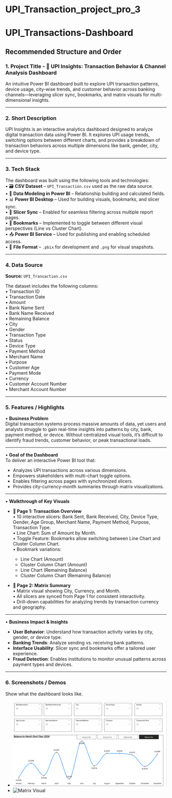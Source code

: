 # UPI_Transaction_project_pro_3

# UPI_Transactions-Dashboard

## Recommended Structure and Order

### 1. Project Title - 💸 **UPI Insights: Transaction Behavior & Channel Analysis Dashboard**  
An intuitive Power BI dashboard built to explore UPI transaction patterns, device usage, city-wise trends, and customer behavior across banking channels—leveraging slicer sync, bookmarks, and matrix visuals for multi-dimensional insights.

---

### 2. Short Description  
UPI Insights is an interactive analytics dashboard designed to analyze digital transaction data using Power BI. It explores UPI usage trends, switching options between different charts, and provides a breakdown of transaction behaviors across multiple dimensions like bank, gender, city, and device type.

---

### 3. Tech Stack  
The dashboard was built using the following tools and technologies:<br>
• 🗃️ **CSV Dataset** – `UPI_Transaction.csv` used as the raw data source.<br>
• 🧱 **Data Modeling in Power BI** – Relationship building and calculated fields.<br>
• 📊 **Power BI Desktop** – Used for building visuals, bookmarks, and slicer sync.<br>
• 🔁 **Slicer Sync** – Enabled for seamless filtering across multiple report pages.<br>
• 🔖 **Bookmarks** – Implemented to toggle between different visual perspectives (Line vs Cluster Chart).<br>
• 📤 **Power BI Service** – Used for publishing and enabling scheduled access.<br>
• 📁 **File Format** – `.pbix` for development and `.png` for visual snapshots.

---

### 4. Data Source  
**Source:** `UPI_Transaction.csv`

The dataset includes the following columns:<br>
• Transaction ID<br>
• Transaction Date<br>
• Amount<br>
• Bank Name Sent<br>
• Bank Name Received<br>
• Remaining Balance<br>
• City<br>
• Gender<br>
• Transaction Type<br>
• Status<br>
• Device Type<br>
• Payment Method<br>
• Merchant Name<br>
• Purpose<br>
• Customer Age<br>
• Payment Mode<br>
• Currency<br>
• Customer Account Number<br>
• Merchant Account Number<br>

---

### 5. Features / Highlights  

• **Business Problem**  
Digital transaction systems process massive amounts of data, yet users and analysts struggle to gain real-time insights into patterns by city, bank, payment method, or device. Without centralized visual tools, it’s difficult to identify fraud trends, customer behavior, or peak transactional loads.

---

• **Goal of the Dashboard**  
To deliver an interactive Power BI tool that:  
- Analyzes UPI transactions across various dimensions.  
- Empowers stakeholders with multi-chart toggle options.  
- Enables filtering across pages with synchronized slicers.  
- Provides city-currency-month summaries through matrix visualizations.

---

• **Walkthrough of Key Visuals**  

- **📄 Page 1: Transaction Overview**  
  • 10 interactive slicers: Bank Sent, Bank Received, City, Device Type, Gender, Age Group, Merchant Name, Payment Method, Purpose, Transaction Type.  
  • Line Chart: Sum of Amount by Month.  
  • Toggle Feature: Bookmarks allow switching between Line Chart and Cluster Column Chart.  
  • Bookmark variations:  
    - Line Chart (Amount)  
    - Cluster Column Chart (Amount)  
    - Line Chart (Remaining Balance)  
    - Cluster Column Chart (Remaining Balance)  

- **📄 Page 2: Matrix Summary**  
  • Matrix visual showing City, Currency, and Month.  
  • All slicers are synced from Page 1 for consistent interactivity.  
  • Drill-down capabilities for analyzing trends by transaction currency and geography.

---

• **Business Impact & Insights**  
- **User Behavior**: Understand how transaction activity varies by city, gender, or device type.  
- **Banking Trends**: Analyze sending vs. receiving bank patterns.  
- **Interface Usability**: Slicer sync and bookmarks offer a tailored user experience.  
- **Fraud Detection**: Enables institutions to monitor unusual patterns across payment types and devices.

---

### 6. Screenshots / Demos  
Show what the dashboard looks like.  
- ![Transaction Overview](https://github.com/sainath-raja/UPI_Transaction_project_pro_3/blob/main/Line_chart.png)  
- ![Matrix Visual](https://github.com/sainath-raja/UPI_Transactions-Dashboard/blob/main/Matrix_Visual.png)  

